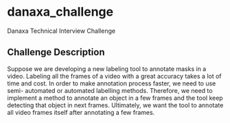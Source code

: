 # danaxa_challenge
Danaxa Technical Interview Challenge


## Challenge Description
Suppose we are developing a new labeling tool to annotate masks in a video.
Labeling all the frames of a video with a great accuracy takes a lot of time and
cost. In order to make annotation process faster, we need to use semi-
automated or automated labelling methods. Therefore, we need to implement
a method to annotate an object in a few frames and the tool keep detecting
that object in next frames. Ultimately, we want the tool to annotate all video
frames itself after annotating a few frames.